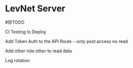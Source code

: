 # LevNet Server



#@TODO

CI Testing to Deploy

Add Token Auth to the API Route
--only post access no read

Add other role other to read data

Log rotation
